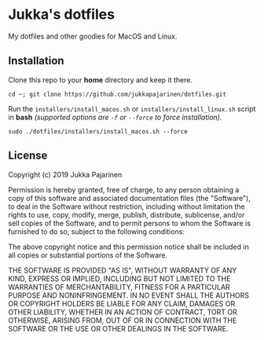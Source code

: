 # Jukka's dotfiles

My dotfiles and other goodies for MacOS and Linux.

## Installation

Clone this repo to your **home** directory and keep it there.
```
cd ~; git clone https://github.com/jukkapajarinen/dotfiles.git
```

Run the `installers/install_macos.sh` or `installers/install_linux.sh` script in **bash** *(supported options are `-f` or `--force` to force installation).*
```
sudo ./dotfiles/installers/install_macos.sh --force
```

## License

Copyright (c) 2019 Jukka Pajarinen

Permission is hereby granted, free of charge, to any person obtaining a copy of this software and associated documentation files (the "Software"), to deal in the Software without restriction, including without limitation the rights to use, copy, modify, merge, publish, distribute, sublicense, and/or sell copies of the Software, and to permit persons to whom the Software is furnished to do so, subject to the following conditions:

The above copyright notice and this permission notice shall be included in all copies or substantial portions of the Software.

THE SOFTWARE IS PROVIDED "AS IS", WITHOUT WARRANTY OF ANY KIND, EXPRESS OR IMPLIED, INCLUDING BUT NOT LIMITED TO THE WARRANTIES OF MERCHANTABILITY, FITNESS FOR A PARTICULAR PURPOSE AND NONINFRINGEMENT. IN NO EVENT SHALL THE AUTHORS OR COPYRIGHT HOLDERS BE LIABLE FOR ANY CLAIM, DAMAGES OR OTHER LIABILITY, WHETHER IN AN ACTION OF CONTRACT, TORT OR OTHERWISE, ARISING FROM, OUT OF OR IN CONNECTION WITH THE SOFTWARE OR THE USE OR OTHER DEALINGS IN THE SOFTWARE.